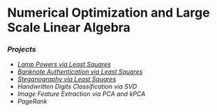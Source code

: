 # Numerical Optimization and Large Scale Linear Algebra

### *Projects*

- [*Lamp Powers via Least Squares*](https://github.com/sapaladas/msc_data_science/tree/main/q3-numerical_optimization_and_large_scale_linear_algebra/lamp_powers_via_least_squares)
- [*Banknote Authentication via Least Squares*](https://github.com/sapaladas/msc_data_science/tree/main/q3-numerical_optimization_and_large_scale_linear_algebra/banknote_authentication_via_least_squares)
- [*Steganography via Least Squares*](https://github.com/sapaladas/msc_data_science/tree/main/q3-numerical_optimization_and_large_scale_linear_algebra/steganography_via_least_squares)
- *Handwritten Digits Classification via SVD*
- *Image Feature Extraction via PCA and kPCA*
- *PageRank*
